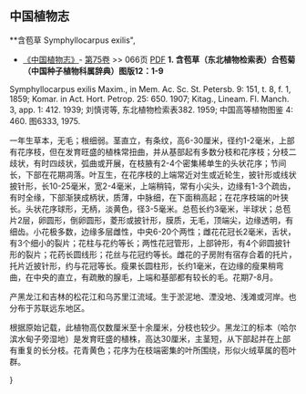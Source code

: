 
## 中国植物志

**含苞草 Symphyllocarpus exilis",


* [《中国植物志》](http://www.iplant.cn/frps)- [第75卷](http://www.iplant.cn/frps/vol/75) >> 066页 [PDF](http://www.iplant.cn/frps/pdf/75/066.PDF)
**1. 含苞草（东北植物检索表）合苞菊（中国种子植物科属辞典）图版12：1-9**

Symphyllocarpus exilis Maxim., in Mem. Ac. Sc. St. Petersb. 9: 151, t. 8, f. 1, 1859; Komar. in Act. Hort. Petrop. 25: 650. 1907; Kitag., Lineam. Fl. Manch. 3, app. 1: 412. 1939; 刘慎谔等, 东北植物检索表382. 1959; 中国高等植物图鉴 4: 460. 图6333, 1975.

一年生草本，无毛；根细弱。茎直立，有条纹，高6-30厘米，径约1-2毫米，上部有花序枝，但在发育旺盛的植株常扭曲，并从基部起有多数分枝和花序枝；分枝二歧状，有时四歧状，弧曲或开展，在枝腋有2-4个密集稀单生的头状花序；节间长，下部在花期凋落。叶互生，在花序枝的上端常近对生或近轮生，披针形或线状披针形，长10-25毫米，宽2-4毫米，上端稍钝，常有小尖头，边缘有1-3个疏齿，有时全缘，下部渐狭成柄状，质薄，中脉细，在下面稍高起；在花序枝端的叶狭长。头状花序球形，无柄，淡黄色，径3-5毫米。总苞长约3毫米，半球状；总苞片2层，卵圆形，倒卵圆形，菱形或披针形，膜质，无毛，顶端尖，边缘透明，有细齿。小花极多数，边缘多层雌性，中央6-20个两性；雌花花冠长2毫米，舌状，有3个细小的裂片；花柱与花约等长；两性花冠管形，上部钟形，有4个卵圆披针形的裂片；花药长圆线形；花丝与花冠约等长。雌花的子房附有宿存合着的托片，托片近披针形，约与花冠等长。瘦果长圆柱形，长约1毫米，在边缘的瘦果稍弯曲，在中央的直立，有疏散的腺毛，上端和基部都有较长的毛。花期7-8月。

产黑龙江和吉林的松花江和乌苏里江流域。生于淤泥地、湮没地、浅滩或河岸。也分布于苏联远东地区。

根据原始记载，此植物高仅数厘米至十余厘米，分枝也较少。黑龙江的标本（哈尔滨水甸子旁湿地）是发育旺盛的植株，高达30厘米，主茎短，从下部起并在上部有重复的长分枝。花青黄色；花序为在枝端密集的叶所围绕，形似火绒草属的苞叶群。

}